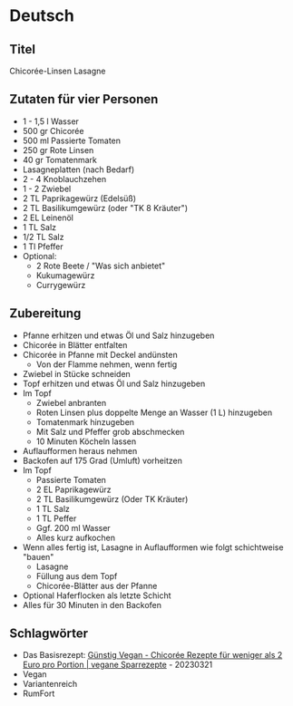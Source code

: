 # Deutsch

## Titel

Chicorée-Linsen Lasagne

## Zutaten für vier Personen

* 1 - 1,5 l Wasser
* 500 gr Chicorée
* 500 ml Passierte Tomaten
* 250 gr Rote Linsen
* 40 gr Tomatenmark
* Lasagneplatten (nach Bedarf)
* 2 - 4 Knoblauchzehen
* 1 - 2 Zwiebel
* 2 TL Paprikagewürz (Edelsüß)
* 2 TL Basilikumgewürz (oder "TK 8 Kräuter")
* 2 EL Leinenöl
* 1 TL Salz
* 1/2 TL Salz
* 1 Tl Pfeffer
* Optional:
  * 2 Rote Beete / "Was sich anbietet"
  * Kukumagewürz
  * Currygewürz

## Zubereitung

* Pfanne erhitzen und etwas Öl und Salz hinzugeben
* Chicorée in Blätter entfalten
* Chicorée in Pfanne mit Deckel andünsten
  * Von der Flamme nehmen, wenn fertig
* Zwiebel in Stücke schneiden
* Topf erhitzen und etwas Öl und Salz hinzugeben
* Im Topf
  * Zwiebel anbranten
  * Roten Linsen plus doppelte Menge an Wasser (1 L) hinzugeben
  * Tomatenmark hinzugeben
  * Mit Salz und Pfeffer grob abschmecken
  * 10 Minuten Köcheln lassen
* Auflaufformen heraus nehmen
* Backofen auf 175 Grad (Umluft) vorheitzen
* Im Topf
  * Passierte Tomaten
  * 2 EL Paprikagewürz
  * 2 TL Basilikumgewürz (Oder TK Kräuter)
  * 1 TL Salz
  * 1 TL Peffer
  * Ggf. 200 ml Wasser
  * Alles kurz aufkochen
* Wenn alles fertig ist, Lasagne in Auflaufformen wie folgt schichtweise "bauen"
  * Lasagne
  * Füllung aus dem Topf
  * Chicorée-Blätter aus der Pfanne
* Optional Haferflocken als letzte Schicht
* Alles für 30 Minuten in den Backofen

## Schlagwörter

* Das Basisrezept: [Günstig Vegan -  Chicorée Rezepte für weniger als 2 Euro pro Portion | vegane Sparrezepte](https://www.youtube.com/watch?v=BXluXNrH3HU) - 20230321
* Vegan
* Variantenreich
* RumFort
